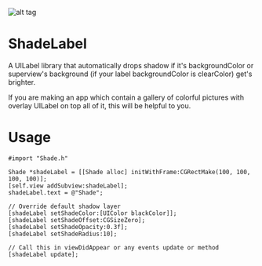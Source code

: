 ![alt tag](https://raw.githubusercontent.com/brickoJun/ShadeLabel/master/Shade/iOS%20Simulator%20Screen%20Shot%20Dec%203,%202014,%203.30.47%20AM.png)

ShadeLabel
==========

A UILabel library that automatically drops shadow if it's backgroundColor or superview's background (if your label backgroundColor is clearColor) get's brighter.

If you are making an app which contain a gallery of colorful pictures with overlay UILabel on top all of it, this will be helpful to you.

Usage
==========
  
    #import "Shade.h"
    
    Shade *shadeLabel = [[Shade alloc] initWithFrame:CGRectMake(100, 100, 100, 100)];
    [self.view addSubview:shadeLabel];
    shadeLabel.text = @"Shade";
    
    // Override default shadow layer
    [shadeLabel setShadeColor:[UIColor blackColor]];
    [shadeLabel setShadeOffset:CGSizeZero];
    [shadeLabel setShadeOpacity:0.3f];
    [shadeLabel setShadeRadius:10];
    
    // Call this in viewDidAppear or any events update or method
    [shadeLabel update];
  
  
